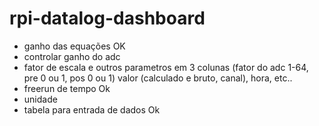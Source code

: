 # rpi-datalog-dashboard

* ganho das equações OK
* controlar ganho do adc
* fator de escala e outros parametros em 3 colunas 
	(fator do adc 1-64, pre 0 ou 1, pos 0 ou 1) valor
	(calculado e bruto, canal), hora, etc..
* freerun de tempo Ok
* unidade
* tabela para entrada de dados Ok
